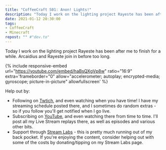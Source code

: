```yaml
---
title: "CoffeeCraft S01: Anon! Lights!"
description: "Today I work on the lighting project Rayeste has been after me to finish for a while. Arcaidius and Rayeste join in before too long."
date: 2021-01-12 20:30:00
tags:
- CoffeeCraft
- Minecraft
repost: "" #"dev.to"
---
```


Today I work on the lighting project Rayeste has been after me to finish for a while. Arcaidius and Rayeste join in before too long.

<!--more-->

{% include responsive-embed url="https://youtube.com/embed/haBsQXgVp8w" ratio="16:9" extra='frameborder="0" allow="accelerometer; autoplay; encrypted-media; gyroscope; picture-in-picture" allowfullscreen' %}

Help out by:
 * Following on [Twtich](https://twitch.tv/AnonJr_Live), and even watching when you have time! I have my streaming schedule posted there, and I sometimes do random extras - so if you follow you'll get notified when I go live.
 * Subscribing on [YouTube](http://www.youtube.com/channel/UCXafqhKHbkSUIrq0LAuu0tw), and even watching there from time to time. I'll post all my Live Stream replays there, as well as episodes and various other bits.
 * Support through [Stream Labs](https://streamlabs.com/anonjr_live) - this is pretty much running out of my back pocket. If you're enjoying the content, consider helping out with some of the costs by donating/tipping on my Stream Labs page.